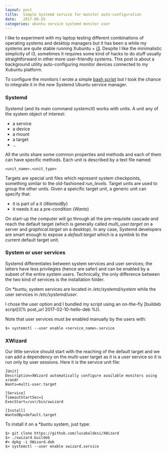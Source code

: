 ```yaml
---
layout: post
title:  Simple Systemd service for monitor auto-configuration
date:   2017-06-25
categories: ubuntu service systemd monitor user
---
```


I like to experiment with my laptop testing different combinations of operating systems and desktop managers but it has been a while my systems are quite stable running Xubuntu + [i3](https://i3wm.org/).
Despite I like the minimalistic simplicity of i3, sometimes it requires some kind of hacks to do stuff usually straightforward in other more user-friendly systems.
This post is about a background utility auto-configuring monitor devices connected to my Xubuntu platform.

To configure the monitors I wrote a simple [bash script](https://github.com/lucabaldesi/XWizard/blob/master/xwizard) but I took the chance to integrate it in the _new_ Systemd Ubuntu service manager.

### Systemd

Systemd (and its main command _systemctl_) works with units. A unit any of the system object of interest:
 * a service
 * a device
 * a mount
 * a target
 * ...

All the units share some common properties and methods and each of them can have specific methods.
Each unit is described by a text file named: 

```
<unit_name>.<unit_type>
```
Targets are special unit files which represent system checkpoints, something similar to the old-fashioned _run_levels_.
Target units are used to group the other units.
Given a speicific target unit, a generic unit can specify that:
 * it is part of a it (_WantedBy_)
 * it needs it as a pre-condition (_Wants_)

On start-up the computer will go through all the pre-requisite cascade and reach the default target (which is generally called _multi_user.target_ on a server and _graphical.target_ on a desktop).
In any case, Systemd developers are smart enough to expose a _default.target_ which is a symlink to the current default target unit.

### System or user services
Systemd differentiates between system services and user services; the latters have less privilegies (hence are safer) and can be enabled by a subset of the entire system users.
Technically, the only difference between the two kind of services is the installation folder.

On *buntu, system services are located in _/etc/systemd/system_ while the user services in _/etc/systemd/user_.

I chose the user option and I bundled my script using an on-the-fly [buildeb script]({% post_url 2017-02-10-hello-deb %}).

Note that user services must be enabled manually by the users with:

```
$> systemctl --user enable <service_name>.service

```

### XWizard
Our little service should start with the reaching of the default target and we can add a dependency on the multi-user target as it is a user service so it is run only by user sessions.
Here it is the service unit file:
```
[Unit]
Description=XWizard automatically configure available monitors using xrandr
Wants=multi-user.target

[Service]
TimeoutStartSec=1
ExecStart=/usr/bin/xwizard

[Install]
WantedBy=default.target
```

To install it on a *buntu system, just type:

```
$> git clone https://github.com/lucabaldesi/XWizard
$> ./xwizard.buildeb
#> dpkg -i XWizard.deb
$> systemctl --user enable xwizard.service

```

